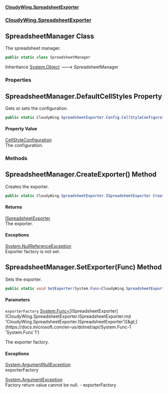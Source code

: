 #### [CloudyWing.SpreadsheetExporter](index.md 'index')
### [CloudyWing.SpreadsheetExporter](CloudyWing.SpreadsheetExporter.md 'CloudyWing.SpreadsheetExporter')

## SpreadsheetManager Class

The spreadsheet manager.

```csharp
public static class SpreadsheetManager
```

Inheritance [System.Object](https://docs.microsoft.com/en-us/dotnet/api/System.Object 'System.Object') &#129106; SpreadsheetManager
### Properties

<a name='CloudyWing.SpreadsheetExporter.SpreadsheetManager.DefaultCellStyles'></a>

## SpreadsheetManager.DefaultCellStyles Property

Gets or sets the configuration.

```csharp
public static CloudyWing.SpreadsheetExporter.Config.CellStyleConfiguration DefaultCellStyles { get; set; }
```

#### Property Value
[CellStyleConfiguration](CloudyWing.SpreadsheetExporter.Config.CellStyleConfiguration.md 'CloudyWing.SpreadsheetExporter.Config.CellStyleConfiguration')  
The configuration.
### Methods

<a name='CloudyWing.SpreadsheetExporter.SpreadsheetManager.CreateExporter()'></a>

## SpreadsheetManager.CreateExporter() Method

Creates the exporter.

```csharp
public static CloudyWing.SpreadsheetExporter.ISpreadsheetExporter CreateExporter();
```

#### Returns
[ISpreadsheetExporter](CloudyWing.SpreadsheetExporter.ISpreadsheetExporter.md 'CloudyWing.SpreadsheetExporter.ISpreadsheetExporter')  
The exporter.

#### Exceptions

[System.NullReferenceException](https://docs.microsoft.com/en-us/dotnet/api/System.NullReferenceException 'System.NullReferenceException')  
Exporter factory is not set.

<a name='CloudyWing.SpreadsheetExporter.SpreadsheetManager.SetExporter(System.Func_CloudyWing.SpreadsheetExporter.ISpreadsheetExporter_)'></a>

## SpreadsheetManager.SetExporter(Func<ISpreadsheetExporter>) Method

Sets the exporter.

```csharp
public static void SetExporter(System.Func<CloudyWing.SpreadsheetExporter.ISpreadsheetExporter> exporterFactory);
```
#### Parameters

<a name='CloudyWing.SpreadsheetExporter.SpreadsheetManager.SetExporter(System.Func_CloudyWing.SpreadsheetExporter.ISpreadsheetExporter_).exporterFactory'></a>

`exporterFactory` [System.Func&lt;](https://docs.microsoft.com/en-us/dotnet/api/System.Func-1 'System.Func`1')[ISpreadsheetExporter](CloudyWing.SpreadsheetExporter.ISpreadsheetExporter.md 'CloudyWing.SpreadsheetExporter.ISpreadsheetExporter')[&gt;](https://docs.microsoft.com/en-us/dotnet/api/System.Func-1 'System.Func`1')

The exporter factory.

#### Exceptions

[System.ArgumentNullException](https://docs.microsoft.com/en-us/dotnet/api/System.ArgumentNullException 'System.ArgumentNullException')  
exporterFactory

[System.ArgumentException](https://docs.microsoft.com/en-us/dotnet/api/System.ArgumentException 'System.ArgumentException')  
Factory return value cannot be null. - exporterFactory